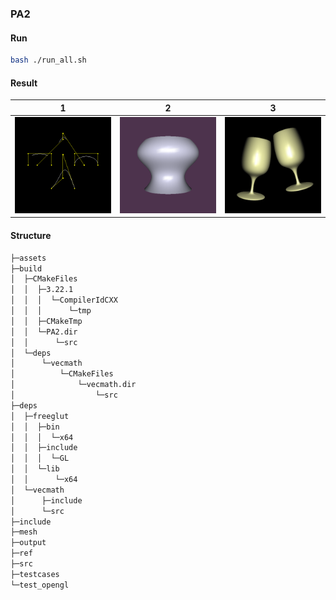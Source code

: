 ### PA2

#### Run

```bash
bash ./run_all.sh
```

#### Result

| 1                              | 2                                                   | 3                                                   |
| ------------------------------ | --------------------------------------------------- | --------------------------------------------------- |
| ![scene08](assets/scene08.bmp) | ![scene09](assets/scene09.bmp) | ![scene10](assets/scene10.bmp) |

#### Structure
```txt
├─assets
├─build
│  ├─CMakeFiles
│  │  ├─3.22.1
│  │  │  └─CompilerIdCXX
│  │  │      └─tmp
│  │  ├─CMakeTmp
│  │  └─PA2.dir
│  │      └─src
│  └─deps
│      └─vecmath
│          └─CMakeFiles
│              └─vecmath.dir
│                  └─src
├─deps
│  ├─freeglut
│  │  ├─bin
│  │  │  └─x64
│  │  ├─include
│  │  │  └─GL
│  │  └─lib
│  │      └─x64
│  └─vecmath
│      ├─include
│      └─src
├─include
├─mesh
├─output
├─ref
├─src
├─testcases
└─test_opengl
```
